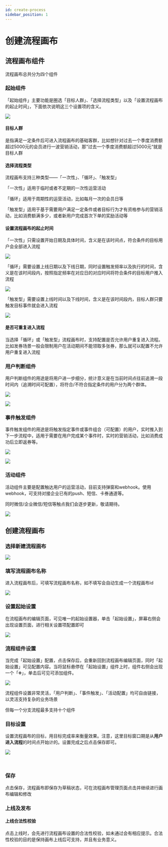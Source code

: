 ```yaml
---
id: create-process
sidebar_position: 1
---
```


# 创建流程画布

## 流程画布组件[](#1-liu-cheng-hua-bu-zu-jian)

流程画布总共分为四个组件

### 起始组件[](#1-1-qi-shi-zu-jian)

「起始组件」主要功能是圈选「目标人群」、「选择流程类型」以及「设置流程画布的起止时间」，下面依次说明这三个设置项的含义。

![](/img/assets-M2qbZInaXgdm8kkNosp-MLNY7v2EjD4tcURr-iK-MLWrfl8STaFEhmVArrIimage.png)


#### 目标人群[](#1-1-1-mu-biao-ren-qun)

是指满足一定条件后可进入流程画布的基础客群，比如想针对过去一个季度消费额超过5000元的会员进行一波营销活动，那“过去一个季度消费额超过5000元“就是目标人群


#### 选择流程类型[](#1-1-2-xuan-ze-liu-cheng-lei-xing)

流程画布支持三种类型——「一次性」、「循环」、「触发型」

「一次性」适用于临时或者不定期的一次性运营活动

「循环」适用于周期性的运营活动，比如每月一次的会员日等

「触发型」适用于基于需要用户满足一定条件或者目标行为才有资格参与的营销活动，比如消费额满多少，或者新用户完成首次下单的奖励活动等


#### 设置流程画布的起止时间[](#1-1-3-she-zhi-liu-cheng-hua-bu-de-qi-zhi-shi-jian)

「一次性」只需设置开始日期及具体时间，含义是在该时间点，符合条件的目标用户会全部进入流程

![](/img/assets-M2qbZInaXgdm8kkNosp-MLNY7v2EjD4tcURr-iK-MLWxzasELJSWvzmX4VEimage.png)

「循环」需要设置上线日期以及下线日期，同时设置触发频率以及执行的时间，含义是在该时间段内，按照指定频率在对应日的对应时间将符合条件的目标用户推入流程

![](/img/assets-M2qbZInaXgdm8kkNosp-MLNY7v2EjD4tcURr-iK-MLWy4R-_mupwfiy2T1Jimage.png)

「触发型」需要设置上线时间以及下线时间，含义是在该时间段内，目标人群只要触发目标事件就会进入流程

![](/img/assets-M2qbZInaXgdm8kkNosp-MLNY7v2EjD4tcURr-iK-MLWywkhJnDSAUe53--6image.png)


#### 是否可重复进入流程[](#1-1-4-shi-fou-ke-zhong-fu-jin-ru-liu-cheng)

当选择「循环」或「触发型」流程画布时，支持配置是否允许用户重复进入流程。比如发券场景一般会限制用户在活动期间不能领取多张券，那么就可以配置不允许用户重复进入流程


### 用户判断组件[](#12-yong-hu-pan-duan-zu-jian)

用户判断组件的用途是将用户进一步细分，统计意义是在当前时间点往前追溯一段时间内（追溯时间可配置），将符合/不符合指定条件的用户分为两个群体。

![](/img/assets-M2qbZInaXgdm8kkNosp-MLWz-hCf5KHGM40rvhL-MLX-cqx_GO9xpAlWqmVimage.png)

![](/img/assets-M2qbZInaXgdm8kkNosp-MLWz-hCf5KHGM40rvhL-MLX-kVR-83XTAJ9eKCLimage.png)


### 事件触发组件[](#13-shi-jian-chu-fa-zu-jian)

事件触发组件的用途是将触发指定事件或事件组合（可配置）的用户，实时推入到下一步流程中，适用于需要在用户完成某个事件时，实时的营销活动，比如消费成功后立即返券等。

![](/img/assets-M2qbZInaXgdm8kkNosp-MLWz-hCf5KHGM40rvhL-MLX0mUpYaivMQMQTyOKimage.png)

![](/img/assets-M2qbZInaXgdm8kkNosp-MLWz-hCf5KHGM40rvhL-MLX0stTKJ-1yaR8BQcVimage.png)


### 活动组件[](#14-huo-dong-zu-jian)

活动组件主要是配置触达用户的运营活动，目前支持弹窗和webhook。使用webhook，可支持对接企业已有的push、短信、卡券通道等。

同时微信/企业微信/短信等触点我们会逐步更新，敬请期待。

![](/img/assets-M2qbZInaXgdm8kkNosp-MLWz-hCf5KHGM40rvhL-MLX1UAFKR7UD5m8loUpimage.png)


## 创建流程画布[](#2-chuang-jian-liu-cheng-hua-bu)

### 选择新建流程画布[](#21-xuan-ze-xin-jian-liu-cheng-hua-bu)

![](/img/assets-M2qbZInaXgdm8kkNosp-MLX3B-jDtXdvacgOqsg-MLX3D-Ox5nGi_jkAkXuimage.png)


### 填写流程画布名称[](#22-tian-xie-liu-cheng-hua-bu-ming-cheng)

进入流程画布后，可填写流程画布名称，如不填写会自动生成一个流程画布id

![](/img/assets-M2qbZInaXgdm8kkNosp-MLX3B-jDtXdvacgOqsg-MLX3aF_B_gXZQgWLZQ9image.png)


### 设置起始设置[](#23-she-zhi-qi-shi-she-zhi)

在流程画布的编辑页面，可见唯一的起始设置器，单击「起始设置」，屏幕右侧会出现设置页面，进行相关设置项配置即可

![](/img/assets-M2qbZInaXgdm8kkNosp-MLX3B-jDtXdvacgOqsg-MLX45tPJ5DhVgyHuxqTimage.png)


### 流程组件设置[](#24-liu-cheng-zu-jian-she-zhi)

当完成「起始设置」配置，点击保存后，会重新回到流程画布编辑页面，同时「起始设置」可见配置内容。当将鼠标悬停在「起始设置」组件上时，组件右侧会出现一个「➕」，单击后可见可添加组件。

![](/img/assets-M2qbZInaXgdm8kkNosp-MLX3B-jDtXdvacgOqsg-MLX4r5mljdVBNUE87feimage.png)

流程组件设置非常灵活，「用户判断」、「事件触发」、「活动配置」均可自由链接，以灵活支持复杂的业务场景

但每一个分支流程最多支持十个组件


### 目标设置[](#25-mu-biao-she-zhi)

设置流程画布的目标，用目标完成率来衡量效果。注意，这里目标窗口期是从**用户进入流程**的时间点开始计的。设置完成之后点击保存即可。

![](/img/assets-M2qbZInaXgdm8kkNosp-MLX5T-Lu9zKAQHwbN3j-MLX6P6FQfDBy5-oNEd4image.png)

​
### 保存[](#26-bao-cun)

点击保存，流程画布即保存为草稿状态，可在流程画布管理页面点击并继续进行画布编辑和修改


### 上线及发布[](#27-shang-xian-ji-fa-bu)

#### 上线合法性校验[](#2-7-1-shang-xian-he-fa-xing-xiao-yan)

点击上线时，会先进行流程画布设置的合法性校验，如未通过会有相应提示。合法性校验的目的是保持画布上线后可支持，并且有业务意义。
